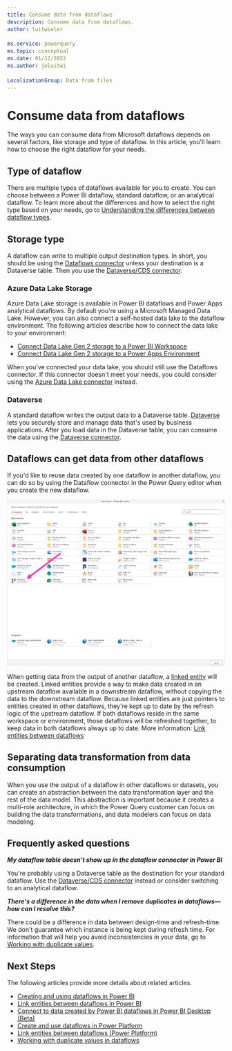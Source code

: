 ```yaml
---
title: Consume data from dataflows
description: Consume data from dataflows.
author: luitwieler

ms.service: powerquery
ms.topic: conceptual
ms.date: 01/12/2022
ms.author: jeluitwi

LocalizationGroup: Data from files
---
```


# Consume data from dataflows

The ways you can consume data from Microsoft dataflows depends on several factors, like storage and type of dataflow. In this article, you'll learn how to choose the right dataflow for your needs.

## Type of dataflow

There are multiple types of dataflows available for you to create. You can choose between a Power BI dataflow, standard dataflow, or an analytical dataflow. To learn more about the differences and how to select the right type based on your needs, go to [Understanding the differences between dataflow types](understanding-differences-between-analytical-standard-dataflows.md).

## Storage type

A dataflow can write to multiple output destination types. In short, you should be using the [Dataflows connector](../Connectors/Dataflows.md) unless your destination is a Dataverse table. Then you use the [Dataverse/CDS connector](../Connectors/Dataverse.md).

### Azure Data Lake Storage

Azure Data Lake storage is available in Power BI dataflows and Power Apps analytical dataflows. By default you're using a Microsoft Managed Data Lake. However, you can also connect a self-hosted data lake to the dataflow environment. The following articles describe how to connect the data lake to your environment:

- [Connect Data Lake Gen 2 storage to a Power BI Workspace](/power-bi/transform-model/dataflows/dataflows-azure-data-lake-storage-integration)
- [Connect Data Lake Gen 2 storage to a Power Apps Environment](./connect-azure-data-lake-storage-for-dataflow.md)

When you've connected your data lake, you should still use the Dataflows connector. If this connector doesn't meet your needs, you could consider using the [Azure Data Lake connector](../Connectors/DataLakeStorage.md) instead.

### Dataverse

A standard dataflow writes the output data to a Dataverse table. [Dataverse](/powerapps/maker/data-platform/data-platform-intro) lets you securely store and manage data that's used by business applications. After you load data in the Dataverse table, you can consume the data using the [Dataverse connector](../Connectors/Dataverse.md).

## Dataflows can get data from other dataflows

If you'd like to reuse data created by one dataflow in another dataflow, you can do so by using the Dataflow connector in the Power Query editor when you create the new dataflow.

[![Get data from a dataflow.](media/dataflows-linked-entities/linked-entities-03.png)](media/dataflows-linked-entities/linked-entities-03.png#lightbox)

When getting data from the output of another dataflow, a [linked entity](/data-integration/dataflows/dataflows-linked-entities) will be created. Linked entities provide a way to make data created in an upstream dataflow available in a downstream dataflow, without copying the data to the downstream dataflow. Because linked entities are just pointers to entities created in other dataflows, they're kept up to date by the refresh logic of the upstream dataflow. If both dataflows reside in the same workspace or environment, those dataflows will be refreshed together, to keep data in both dataflows always up to date. More information: [Link entities between dataflows](/data-integration/dataflows/dataflows-linked-entities)

## Separating data transformation from data consumption

When you use the output of a dataflow in other dataflows or datasets, you can create an abstraction between the data transformation layer and the rest of the data model. This abstraction is important because it creates a multi-role architecture, in which the Power Query customer can focus on building the data transformations, and data modelers can focus on data modeling.

## Frequently asked questions

_**My dataflow table doesn't show up in the dataflow connector in Power BI**_

You're probably using a Dataverse table as the destination for your standard dataflow. Use the [Dataverse/CDS connector](../Connectors/Dataverse.md) instead or consider switching to an analytical dataflow.

_**There's a difference in the data when I remove duplicates in dataflows&mdash;how can I resolve this?**_

There could be a difference in data between design-time and refresh-time. We don't guarantee which instance is being kept during refresh time. For information that will help you avoid inconsistencies in your data, go to [Working with duplicate values](/powerquery-docs/working-with-duplicates).

## Next Steps

The following articles provide more details about related articles.

- [Creating and using dataflows in Power BI](/power-bi/service-dataflows-create-use)
- [Link entities between dataflows in Power BI](/power-bi/service-dataflows-linked-entities)
- [Connect to data created by Power BI dataflows in Power BI Desktop (Beta)](/power-bi/desktop-connect-dataflows)
- [Create and use dataflows in Power Platform](/data-integration/dataflows/dataflows-integration-overview)
- [Link entities between dataflows (Power Platform)](/data-integration/dataflows/dataflows-linked-entities)
- [Working with duplicate values in dataflows](/powerquery-docs/working-with-duplicates)

